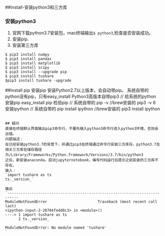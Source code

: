 ##install-安装python3和三方库
### 安装python3 
1. 官网下载python3.7安装包，mac终端输出``$ python3``,检查是否安装成功。
2. 安装pip.
3. 安装第三方库
```
$ pip3 install numpy
$ pip3 install pandas
$ pip3 install matplotlib
$ pip3 install scipy
$ pip3 install --upgrade pip
$ pip3 install tushare
$pip3 install tushare -upgrade 
```
##install pip
安装pip
安装Python2.7以上版本，会自动带pip。
系统自带的python没有pip，只有easy_install
Python3高版本自带pip3
// 给系统的python安装pip
easy_install pip
检验pip
// 系统自带的
pip -v
//brew安装的
pip3 -v
6 安装ipython
// 系统自带的
pip install ipython
//brew安装的
pip3 install ipython

```

## 疑问
直接在终端默认界面输出pip3命令行，不要先输入python3命令行进入python3环境，否则会出错。
问题描述：
在已经安装python3.7的背景下，并通过pip3在终端通过命令行安装三方库存，python3.7及相关三方库在储存路径为/Library/Frameworks/Python.framework/Versions/3.7/bin/python3
之后，新安装anaconda，启动jupyternotebook，编写代码运行后提示之前安装的三方库不存在，
输入：
`import tushare as ts
ts._version_`

输出
`---------------------------------------------------------------------------
ModuleNotFoundError                       Traceback (most recent call last)
<ipython-input-2-28704fedd8c3> in <module>()
----> 1 import tushare as ts
      2 ts._version_

ModuleNotFoundError: No module named 'tushare'
`

